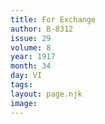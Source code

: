 ```yaml
---
title: For Exchange
author: B-8312
issue: 29
volume: 8
year: 1917
month: 34
day: VI
tags:
layout: page.njk
image:
---
```





